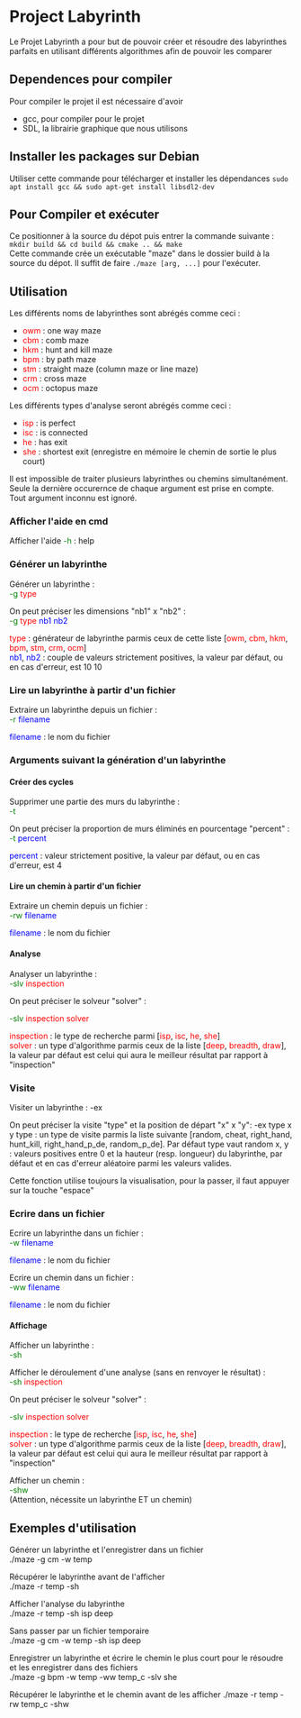 # Project Labyrinth

Le Projet Labyrinth a pour but de pouvoir créer et résoudre des labyrinthes parfaits en utilisant différents algorithmes afin de pouvoir les comparer

## Dependences pour compiler
Pour compiler le projet il est nécessaire d'avoir
- gcc, pour compiler pour le projet
- SDL, la librairie graphique que nous utilisons

## Installer les packages sur Debian
Utiliser cette commande pour télécharger et installer les dépendances
````sudo apt install gcc && sudo apt-get install libsdl2-dev````

## Pour Compiler et exécuter
Ce positionner à la source du dépot puis entrer la commande suivante :
````mkdir build && cd build && cmake .. && make````  
Cette commande crée un exécutable "maze" dans le dossier build à la source du dépot.
Il suffit de faire ````./maze [arg, ...]```` pour l'exécuter.

## Utilisation

Les différents noms de labyrinthes sont abrégés comme ceci :
- <span style="color:red">owm</span> : one way maze
- <span style="color:red">cbm</span> : comb maze
- <span style="color:red">hkm</span> : hunt and kill maze
- <span style="color:red">bpm</span> : by path maze
- <span style="color:red">stm</span> : straight maze (column maze or line maze)
- <span style="color:red">crm</span> : cross maze
- <span style="color:red">ocm</span> : octopus maze

Les différents types d'analyse seront abrégés comme ceci :
- <span style="color:red">isp</span> : is perfect
- <span style="color:red">isc</span> : is connected
- <span style="color:red">he</span> : has exit
- <span style="color:red">she</span> : shortest exit (enregistre en mémoire le chemin de sortie le plus court)

Il est impossible de traiter plusieurs labyrinthes ou chemins simultanément.  
Seule la dernière occurernce de chaque argument est prise en compte.  
Tout argument inconnu est ignoré.
### Afficher l'aide en cmd
Afficher l'aide
<span style="color:green">-h</span> : help

### Générer un labyrinthe

Générer un labyrinthe :  
<span style="color:green">-g</span> <span style="color:red">type</span>

On peut préciser les dimensions "nb1" x "nb2" :  
<span style="color:green">-g</span> <span style="color:red">type</span> <span style="color:blue">nb1</span> <span style="color:blue">nb2</span>


<span style="color:red">type</span> : générateur de labyrinthe parmis ceux de cette liste [<span style="color:red">owm</span>, <span style="color:red">cbm</span>, <span style="color:red">hkm</span>, <span style="color:red">bpm</span>, <span style="color:red">stm</span>, <span style="color:red">crm</span>, <span style="color:red">ocm</span>]  
<span style="color:blue">nb1</span>, <span style="color:blue">nb2</span> : couple de valeurs strictement positives, la valeur par défaut, ou en cas d'erreur, est 10 10

### Lire un labyrinthe à partir d'un fichier

Extraire un labyrinthe depuis un fichier :  
<span style="color:green">-r</span> <span style="color:blue">filename</span>

<span style="color:blue">filename</span> : le nom du fichier

### Arguments suivant la génération d'un labyrinthe

#### Créer des cycles

Supprimer une partie des murs du labyrinthe :  
<span style="color:green">-t</span>

On peut préciser la proportion de murs éliminés en pourcentage "percent" :  
<span style="color:green">-t</span> <span style="color:blue">percent</span>

<span style="color:blue">percent</span> : valeur strictement positive, la valeur par défaut, ou en cas d'erreur, est 4

#### Lire un chemin à partir d'un fichier

Extraire un chemin depuis un fichier :  
<span style="color:green">-rw</span> <span style="color:blue">filename</span>

<span style="color:blue">filename</span> : le nom du fichier

#### Analyse

Analyser un labyrinthe :  
<span style="color:green">-slv</span> <span style="color:red">inspection</span>

On peut préciser le solveur "solver" :

<span style="color:green">-slv</span> <span style="color:red">inspection</span> <span style="color:red">solver</span>

<span style="color:red">inspection</span> : le type de recherche parmi [<span style="color:red">isp</span>, <span style="color:red">isc</span>, <span style="color:red">he</span>, <span style="color:red">she</span>]  
<span style="color:red">solver</span> : un type d'algorithme parmis ceux de la liste [<span style="color:red">deep</span>, <span style="color:red">breadth</span>, <span style="color:red">draw</span>], la valeur par défaut est celui qui aura le meilleur résultat par rapport à "inspection"

### Visite

Visiter un labyrinthe :
-ex

On peut préciser la visite "type" et la position de départ "x" x "y":
-ex type x y
type : un type de visite parmis la liste suivante [random, cheat, right_hand, hunt_kill, right_hand_p_de, random_p_de]. Par défaut type vaut random
x, y : valeurs positives entre 0 et la hauteur (resp. longueur) du labyrinthe, par défaut et en cas d'erreur aléatoire parmi les valeurs valides.

Cette fonction utilise toujours la visualisation, pour la passer, il faut appuyer sur la touche "espace"

### Ecrire dans un fichier

Ecrire un labyrinthe dans un fichier :  
<span style="color:green">-w</span> <span style="color:blue">filename</span>

<span style="color:blue">filename</span> : le nom du fichier

Ecrire un chemin dans un fichier :  
<span style="color:green">-ww</span> <span style="color:blue">filename</span>

<span style="color:blue">filename</span> : le nom du fichier

#### Affichage

Afficher un labyrinthe :  
<span style="color:green">-sh</span>


Afficher le déroulement d'une analyse (sans en renvoyer le résultat) :  
<span style="color:green">-sh</span> <span style="color:red">inspection</span>

On peut préciser le solveur "solver" : 


<span style="color:green">-slv</span> <span style="color:red">inspection</span> <span style="color:red">solver</span>

<span style="color:red">inspection</span> : le type de recherche [<span style="color:red">isp</span>, <span style="color:red">isc</span>, <span style="color:red">he</span>, <span style="color:red">she</span>]  
<span style="color:red">solver</span> : un type d'algorithme parmis ceux de la liste [<span style="color:red">deep</span>, <span style="color:red">breadth</span>, <span style="color:red">draw</span>], la valeur par défaut est celui qui aura le meilleur résultat par rapport à "inspection"


Afficher un chemin :  
<span style="color:green">-shw</span>  
(Attention, nécessite un labyrinthe ET un chemin)

## Exemples d'utilisation

Générer un labyrinthe et l'enregistrer dans un fichier  
./maze -g cm -w temp


Récupérer le labyrinthe avant de l'afficher  
./maze -r temp -sh


Afficher l'analyse du labyrinthe  
./maze -r temp -sh isp deep


Sans passer par un fichier temporaire  
./maze -g cm -w temp -sh isp deep


Enregistrer un labyrinthe et écrire le chemin le plus court pour le résoudre et les enregistrer dans des fichiers  
./maze -g bpm -w temp -ww temp_c -slv she


Récupérer le labyrinthe et le chemin avant de les afficher
./maze -r temp -rw temp_c -shw
